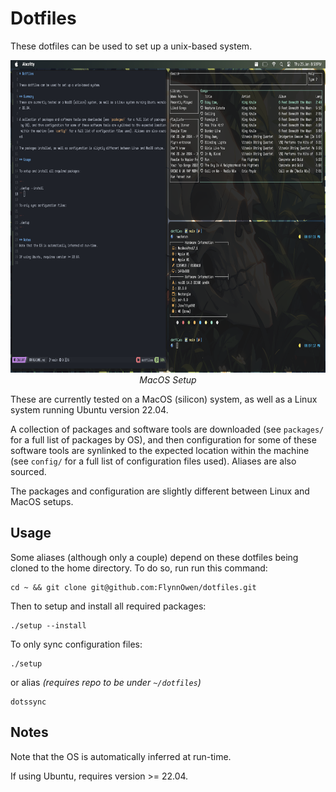 # Dotfiles

These dotfiles can be used to set up a unix-based system.

<p align="center">
<img width="800" height="500" src="resources/dotfiles_pic.png"/>
<br>
<i>MacOS Setup</i>
</p>

These are currently tested on a MacOS (silicon) system, as well as a Linux system running Ubuntu version 22.04. 

A collection of packages and software tools are downloaded (see `packages/` for a full list of packages by OS), and then configuration for some of these software tools are synlinked to the expected location within the machine (see `config/` for a full list of configuration files used). Aliases are also sourced.

The packages and configuration are slightly different between Linux and MacOS setups.

## Usage

Some aliases (although only a couple) depend on these dotfiles being cloned to the home directory. To do so, run run this command:

```
cd ~ && git clone git@github.com:FlynnOwen/dotfiles.git
```

Then to setup and install all required packages:

```
./setup --install
```

To only sync configuration files:

```
./setup 
```

or alias <i> (requires repo to be under `~/dotfiles`) </i>

```
dotssync
```

## Notes
Note that the OS is automatically inferred at run-time.

If using Ubuntu, requires version >= 22.04.
